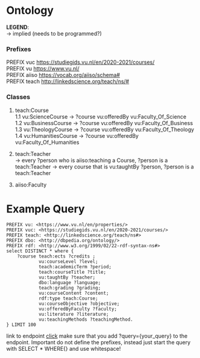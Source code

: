 # Ontology

**LEGEND**:  
-> implied (needs to be programmed?)


### Prefixes

PREFIX vuc <https://studiegids.vu.nl/en/2020-2021/courses/>  
PREFIX vu <https://www.vu.nl/>  
PREFIX aiiso <https://vocab.org/aiiso/schema#>  
PREFIX teach <http://linkedscience.org/teach/ns/#>  

### Classes
1. teach:Course  
  1.1 vu:ScienceCourse -> ?course vu:offeredBy vu:Faculty_Of_Science  
  1.2 vu:BusinessCourse -> ?course vu:offeredBy vu:Faculty_Of_Business   
  1.3 vu:TheologyCourse -> ?course vu:offeredBy vu:Faculty_Of_Theology  
  1.4 vu:HumanitiesCourse -> ?course vu:offeredBy vu:Faculty_Of_Humanities  
    
2. teach:Teacher  
  -> every ?person who is aiiso:teaching a Course, ?person is a teach:Teacher
  -> every course that is vu:taughtBy ?person, ?person is a teach:Teacher
  
3. aiiso:Faculty


# Example Query 
```SPARQL
PREFIX vu: <https://www.vu.nl/en/properties/>
PREFIX vuc: <https://studiegids.vu.nl/en/2020-2021/courses/>
PREFIX teach: <http://linkedscience.org/teach/ns#>
PREFIX dbo: <http://dbpedia.org/ontology/>
PREFIX rdf: <http://www.w3.org/1999/02/22-rdf-syntax-ns#>
select DISTINCT * where { 
	?course teach:ects ?credits ;
         	vu:courseLevel ?level;
          	teach:academicTerm ?period;
           	teach:courseTitle ?title;
            vu:taughtBy ?teacher;
            dbo:language ?language;
            teach:grading ?grading;
            vu:courseContent ?content;
            rdf:type teach:Course;
            vu:courseObjective ?objective;
            vu:offeredByFaculty ?faculty;
            vu:literature ?literature;
            vu:teachingMethods ?teachingMethod.
} LIMIT 100
```

link to endpoint [click](https://enhanced-vu-studyguide.vercel.app/api/sparql)
make sure that you add ?query={your_query} to the endpoint. Important do not define the prefixes, instead just start the query with SELECT * WHERE{} and use whitespace!
